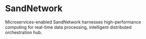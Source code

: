 # SandNetwork
Microservices-enabled SandNetwork harnesses high-performance computing for real-time data processing, intelligent distributed orchestration hub.
